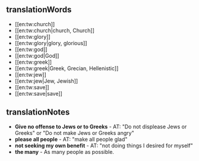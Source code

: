 ## translationWords

* [[en:tw:church]]
* [[en:tw:church|church, Church]]
* [[en:tw:glory]]
* [[en:tw:glory|glory, glorious]]
* [[en:tw:god]]
* [[en:tw:god|God]]
* [[en:tw:greek]]
* [[en:tw:greek|Greek, Grecian, Hellenistic]]
* [[en:tw:jew]]
* [[en:tw:jew|Jew, Jewish]]
* [[en:tw:save]]
* [[en:tw:save|save]]

## translationNotes

* **Give no offense to Jews or to Greeks** - AT: "Do not displease Jews or Greeks" or "Do not make Jews or Greeks angry"
* **please all people** - AT: "make all people glad"
* **not seeking my own benefit** - AT: "not doing things I desired for myself"
* **the many** - As many people as possible.
